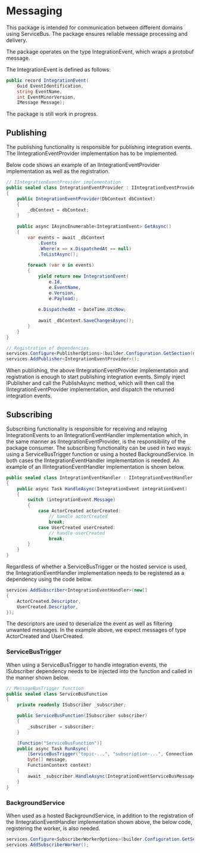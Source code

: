 # Messaging

This package is intended for communication between different domains using ServiceBus.
The package ensures reliable message processing and delivery.

The package operates on the type IntegrationEvent, which wraps a protobuf message.

The IntegrationEvent is defined as follows:

```csharp
public record IntegrationEvent(
    Guid EventIdentification,
    string EventName,
    int EventMinorVersion,
    IMessage Message);
```

The package is still work in progress.

## Publishing

The publishing functionality is responsible for publishing integration events. The IIntegrationEventProvider implementation has to be implemented.

Below code shows an example of an IIntegrationEventProvider implementation as well as the registration.

```csharp
// IIntegrationEventProvider implementation
public sealed class IntegrationEventProvider : IIntegrationEventProvider
{
    public IntegrationEventProvider(DbContext dbContext)
    {
        _dbContext = dbContext;
    }
    
    public async IAsyncEnumerable<IntegrationEvent> GetAsync()
    {
        var events = await _dbContext
            .Events
            .Where(x => x.DispatchedAt == null)
            .ToListAsync();
        
        foreach (var e in events)
        {
            yield return new IntegrationEvent(
                e.Id,
                e.EventName,
                e.Version,
                e.Payload);
            
            e.DispatchedAt = DateTime.UtcNow;
            
            await _dbContext.SaveChangesAsync();
        }
    }
}

// Registration of dependencies
services.Configure<PublisherOptions>(builder.Configuration.GetSection(nameof(PublisherOptions)));
services.AddPublisher<IntegrationEventProvider>();
```

When publishing, the above IIntegrationEventProvider implementation and registration is enough to start publishing integration events.
Simply inject IPublisher and call the PublishAsync method, which will then call the IIntegrationEventProvider implementation, and dispatch the returned integration events.

## Subscribing

Subscribing functionality is responsible for receiving and relaying IntegrationEvents to an IIntegrationEventHandler implementation which, in the same manner as IIntegrationEventProvider, is the responsibility of the package consumer.
The subscribing functionality can be used in two ways: using a ServiceBusTrigger function or using a hosted BackgroundService.
In both cases the IIntegrationEventHandler implementation is needed. An example of an IIIntegrationEventHandler implementation is shown below.

```csharp
public sealed class IntegrationEventHandler : IIntegrationEventHandler
{
    public async Task HandleAsync(IntegrationEvent integrationEvent)
    {
        switch (integrationEvent.Message)
        {
            case ActorCreated actorCreated:
                // handle actorCreated
                break;
            case UserCreated userCreated:
                // handle userCreated
                break;
        }
    }
}
```

Regardless of whether a ServiceBusTrigger or the hosted service is used, the IIntegrationEventHandler implementation needs to be registered as a dependency using the code below.

```csharp
services.AddSubscriber<IntegrationEventHandler>(new[]
{
    ActorCreated.Descriptor,
    UserCreated.Descriptor,
});
```

The descriptors are used to deserialize the event as well as filtering unwanted messages. In the example above, we expect messages of type ActorCreated and UserCreated.

### ServiceBusTrigger

When using a ServiceBusTrigger to handle integration events, the ISubscriber dependency needs to be injected into the function and called in the manner shown below.

```csharp
// MessageBusTrigger function
public sealed class ServiceBusFunction
{
    private readonly ISubscriber _subscriber;

    public ServiceBusFunction(ISubscriber subscriber)
    {
        _subscriber = subscriber;
    }

    [Function("ServiceBusFunction")]
    public async Task RunAsync(
        [ServiceBusTrigger("topic-...", "subscription-...", Connection = "ConnectionString")]
        byte[] message,
        FunctionContext context)
    {
        await _subscriber.HandleAsync(IntegrationEventServiceBusMessage.Create(message, context.BindingContext.BindingData!));
    }
}
```

### BackgroundService

When used as a hosted BackgroundService, in addition to the registration of the IIntegrationEventHandler implementation shown above, the below code, registering the worker, is also needed.

```csharp
services.Configure<SubscriberWorkerOptions>(builder.Configuration.GetSection(nameof(SubscriberWorkerOptions)));
services.AddSubscriberWorker();
```

